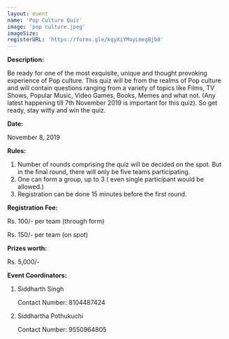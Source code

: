 ```yaml
---
layout: event
name: 'Pop Culture Quiz'
image: 'pop culture.jpeg'
imageSize: 
registerURL: 'https://forms.gle/kqyXiYMoyLmegBjb8'
---
```


<p><strong>Description:</strong></p>
<p>
	Be ready for one of the most exquisite, unique and thought provoking experience of Pop culture.
	This quiz will be from the realms of Pop culture and will contain questions ranging from a variety
	of topics like Films, TV Shows, Popular Music, Video Games, Books, Memes and what not. (Any latest
	happening till 7th November 2019 is important for this quiz). So get ready, stay witty and win the
	quiz.
</p>
<p><strong>Date:</strong></p>
<p>November 8, 2019</p>
<p><strong>Rules:</strong></p>
<ol>
	<li>
		Number of rounds comprising the quiz will be decided on the spot. But in the final round, there
		will only be five teams participating.
	</li>
	<li>One can form a group, up to 3 ( even single participant would be allowed.)</li>
	<li>Registration can be done 15 minutes before the first round.</li>
</ol>
<p><strong>Registration Fee:</strong></p>
<p>Rs. 100/- per team (through form)</p>
<p>Rs. 150/- per team (on spot)</p>

<p><strong>Prizes worth:</strong></p>
<p>Rs. 5,000/-</p>

<p><strong>Event Coordinators:</strong></p>
<ol>
	<li>
		Siddharth Singh&nbsp;
		<p>Contact Number: 8104487424</p>
	</li>
	<li>
		Siddhartha Pothukuchi&nbsp;
		<p>Contact Number: 9550964805</p>
	</li>
</ol>

